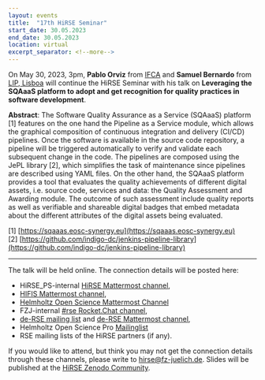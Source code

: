 ```yaml
---
layout: events
title:  "17th HiRSE Seminar"
start_date: 30.05.2023
end_date: 30.05.2023
location: virtual
excerpt_separator: <!--more-->
---
```


On May 30, 2023, 3pm, **Pablo Orviz** from [IFCA](https://ifca.unican.es/es-es/member/orviz) and **Samuel Bernardo** from [LIP, Lisboa](https://www.lip.pt/?section=about&page=person-details&details&id=839) will continue the HiRSE Seminar with his talk on **Leveraging the SQAaaS platform to adopt and get recognition for quality practices in software development**. 
<!--more-->

**Abstract**:
The Software Quality Assurance as a Service (SQAaaS) platform [1] features on the one hand the Pipeline as a Service module, which allows the graphical composition of continuous integration and delivery (CI/CD) pipelines. Once the software is available in the source code repository, a pipeline will be triggered automatically to verify and validate each subsequent change in the code. The pipelines are composed using the JePL library [2], which simplifies the task of maintenance since pipelines are described using YAML files. On the other hand, the SQAaaS platform provides a tool that evaluates the quality achievements of different digital assets, i.e. source code, services and data: the Quality Assessment and Awarding module. The outcome of such assessment include quality reports as well as verifiable and shareable digital badges that embed metadata about the different attributes of the digital assets being evaluated.

[1] [https://sqaaas.eosc-synergy.eu](https://sqaaas.eosc-synergy.eu)  
[2] [https://github.com/indigo-dc/jenkins-pipeline-library](https://github.com/indigo-dc/jenkins-pipeline-library)


***

The talk will be held online. The connection details will be posted here:

* HiRSE_PS-internal [HiRSE Mattermost channel](https://mattermost.hzdr.de/hirse),
* [HIFIS Mattermost channel](https://mattermost.hzdr.de/hifis), 
* [Helmholtz Open Science Mattermost Channel](https://mattermost.hzdr.de/open-science)
* FZJ-internal [#rse Rocket.Chat channel](https://chat.fz-juelich.de/channel/rse),
* [de-RSE mailing list](https://de-rse.org/de/join.html) and [de-RSE Mattermost channel](https://chat.gwdg.de/channel/derse),
* Helmholtz Open Science Pro [Mailinglist](https://os.helmholtz.de/en/newsroom/mailing-list/)
* RSE mailing lists of the HiRSE partners (if any).

If you would like to attend, but think you may not get the connection details through these channels, please write to [hirse@fz-juelich.de](mailto:hirse@fz-juelich.de). Slides will be published at the [HiRSE Zenodo Community](https://zenodo.org/communities/hirse/).
